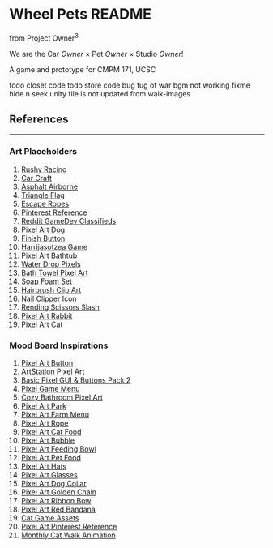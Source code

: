 # Wheel Pets README

from Project Owner<sup>3</sup>

We are the Car *Owner* × Pet *Owner* × Studio *Owner*!

A game and prototype for CMPM 171, UCSC

todo closet code
todo store code
bug tug of war bgm not working
fixme hide n seek unity file is not updated from walk-images

## References
___

### Art Placeholders
1. [Rushy Racing](https://gamezpulse.web.id/game/rushy-racing)
2. [Car Craft](https://car-craft.en.aptoide.com/app)
3. [Asphalt Airborne](https://play.google.com/store/apps/details?id=com.car.racing.asphaltairborne&pli=1)
4. [Triangle Flag](https://creazilla.com/media/clipart/7817762/triangle-flag)
5. [Escape Ropes](https://www.yalecordage.com/product-category/escape-ropes/)
6. [Pinterest Reference](https://www.pinterest.com/pin/70437485420879/)
7. [Reddit GameDev Classifieds](https://www.reddit.com/r/gameDevClassifieds/comments/1ajw3bf/looking_to_hire_pixel_artist_for/)
8. [Pixel Art Dog](https://www.vexels.com/png-svg/preview/320107/cute-dog-in-pixel-art-style)
9. [Finish Button](https://pngtree.com/free-png-vectors/finish-button)
10. [Harrijasotzea Game](https://play.google.com/store/apps/details?id=com.min.harrijasotzea)
11. [Pixel Art Bathtub](https://www.vecteezy.com/vector-art/21847058-bathtub-in-pixel-art-style)
12. [Water Drop Pixels](https://zh.pngtree.com/freepng/water-drop-pixels_8905892.html)
13. [Bath Towel Pixel Art](https://www.shutterstock.com/image-vector/bath-towel-game-pixel-art-retro-2278507601)
14. [Soap Foam Set](https://www.vecteezy.com/png/23265022-soap-foam-set-with-bubbles-carton-light-blue-suds-of-bath-water-shampoo-shaving-mousse)
15. [Hairbrush Clip Art](https://www.creativefabrica.com/product/hairbrush-png-file-cute-clip-art/)
16. [Nail Clipper Icon](https://www.flaticon.com/free-icon/nail-clipper_1581637)
17. [Rending Scissors Slash](https://www.pixilart.com/art/rending-scissors-slash-51ea972a215c4f9)
18. [Pixel Art Rabbit](https://www.vexels.com/png-svg/preview/320106/cute-rabbit-in-pixel-art-style)
19. [Pixel Art Cat](https://www.vexels.com/png-svg/preview/320109/cute-cat-in-pixel-art-style)


### Mood Board Inspirations
1. [Pixel Art Button](https://www.shutterstock.com/search/pixel-art-button)
2. [ArtStation Pixel Art](https://www.artstation.com/artwork/kl4AmA)
3. [Basic Pixel GUI & Buttons Pack 2](https://bdragon1727.itch.io/basic-pixel-gui-and-buttons-pack-2)
4. [Pixel Game Menu](https://www.vecteezy.com/vector-art/46431159-pixel-game-menu-retro-game-buttons-8-bit-game-asset-ui-interface-elements-for-mobile-and-web-game-arcade-game-design-set)
5. [Cozy Bathroom Pixel Art](https://www.freepik.com/premium-ai-image/pixel-art-cozy-bathroom-with-bathtub-toilet-window_350868526.htm)
6. [Pixel Art Park](https://www.shutterstock.com/search/pixel-art-park)
7. [Pixel Art Farm Menu](https://www.vecteezy.com/vector-art/11484147-pixel-art-farm-game-menu-8bit-game-home-screen-landscape-with-barn-mill-silo-background)
8. [Pixel Art Rope](https://www.shutterstock.com/image-vector/vector-pixel-art-rope-isolated-cartoon-1417884737)
9. [Pixel Art Cat Food](https://www.freepik.com/premium-vector/cat-food-pack-pixel-art-style_80985910.htm)
10. [Pixel Art Bubble](https://www.alamy.com/vector-pixel-art-bubble-isolated-image361121497.html)
11. [Pixel Art Feeding Bowl](https://www.freepik.com/premium-vector/pixel-art-illustration-feeding-bowl-pixelated-pet-bowl-pet-feeding-bowl-pixelated-game_226589616.htm)
12. [Pixel Art Pet Food](https://www.vecteezy.com/vector-art/44161186-pixel-art-illustration-pet-food-pixelated-cat-dog-food-cat-dog-pet-food-pixelated-for-the-pixel-art-game-and-icon-for-website-and-game-old-school-retro)
13. [Pixel Art Hats](https://www.freepik.com/premium-vector/different-hats-headgear-pixel-art-set-leprechaun-santa-claus-pirate-witch-hat_33822330.htm)
14. [Pixel Art Glasses](https://www.istockphoto.com/vector/pixel-art-set-isolated-glasses-fashion-gm1278571393-377467066)
15. [Pixel Art Dog Collar](https://www.vecteezy.com/vector-art/44250599-pixel-art-illustration-dog-collar-pixelated-dog-collar-dog-collar-pet-food-pixelated-for-the-pixel-art-game-and-icon-for-website-and-game-old-school-retro)
16. [Pixel Art Golden Chain](https://stock.adobe.com/images/chains-golden-chain-pixel-art-style-chainlet-isolated-vector-illustration-on-white-background-decorative-element-design-template-for-logo-web-app/363435212)
17. [Pixel Art Ribbon Bow](https://www.vecteezy.com/vector-art/23876716-ribbon-bow-tie-game-pixel-art-vector-illustration)
18. [Pixel Art Red Bandana](https://www.vecteezy.com/vector-art/22285250-red-bandana-in-pixel-art-style)
19. [Cat Game Assets](https://itch.io/game-assets/tag-cat)
20. [Pixel Art Pinterest Reference](https://www.pinterest.com/pin/438186238751271511/)
21. [Monthly Cat Walk Animation](https://www.newgrounds.com/art/view/miroko/monthly-cat-walk-animation)
